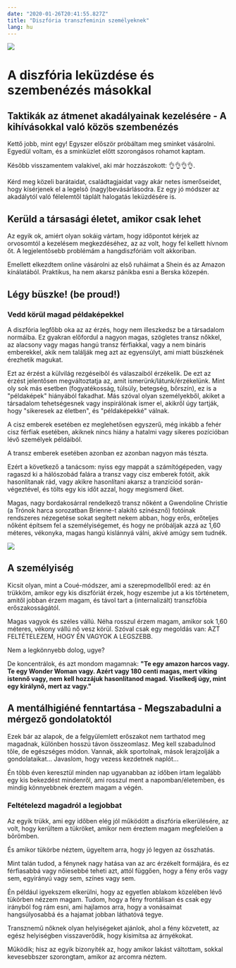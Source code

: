 ```yaml
---
date: "2020-01-26T20:41:55.827Z"
title: "Diszfória transzfeminin személyeknek"
lang: hu
---
```


<div class="header-image"><img src="assets/images/undraw_medical_care.svg" /></div>

# A diszfória leküzdése és szembenézés másokkal

## Taktikák az átmenet akadályainak kezelésére - A kihívásokkal való közös szembenézés

Kettő jobb, mint egy! Egyszer először próbáltam meg sminket vásárolni. Egyedül voltam, és a sminküzlet előtt szorongásos rohamot kaptam.

Késõbb visszamentem valakivel, aki már hozzászokott: 👌👌👌👌.

Kérd meg közeli barátaidat, családtagjaidat vagy akár netes ismerőseidet, hogy kísérjenek el a legelsõ (nagy)bevásárlásodra. Ez egy jó módszer az akadálytól való félelemtől táplált halogatás leküzdésére is.


## Kerüld a társasági életet, amikor csak lehet

Az egyik ok, amiért olyan sokáig vártam, hogy időpontot kérjek az orvosomtól a kezelésem megkezdéséhez, az az volt, hogy fel kellett hívnom őt. A legjelentõsebb problémám a hangdiszfóriám volt akkoriban.

Emellett elkezdtem online vásárolni az első ruháimat a Shein és az Amazon kínálatából. Praktikus, ha nem akarsz pánikba esni a Berska közepén.

## Légy büszke! (be proud!)

### Vedd körül magad példaképekkel

A diszfória legfőbb oka az az érzés, hogy nem illeszkedsz be a társadalom normáiba. Ez gyakran előfordul a nagyon magas, szögletes transz nőkkel, az alacsony vagy magas hangú transz férfiakkal, vagy a nem bináris emberekkel, akik nem találják meg azt az egyensúlyt, ami miatt büszkének érezhetik magukat.

Ezt az érzést a külvilág rezgéseibõl és válaszaiból érzékelik. De ezt az érzést jelentõsen megváltoztatja az, amit ismerünk/látunk/érzékelünk. Mint oly sok más esetben (fogyatékosság, túlsúly, betegség, bőrszín), ez is a "példaképek" hiányából fakadhat. Más szóval olyan személyekből, akiket a társadalom tehetségesnek vagy inspirálónak ismer el, akikről úgy tartják, hogy "sikeresek az életben", és "példaképekké" válnak.

A cisz emberek esetében ez meglehetősen egyszerű, még inkább a fehér cisz férfiak esetében, akiknek nincs hiány a hatalmi vagy sikeres pozícióban lévő személyek példáiból.

A transz emberek esetében azonban ez azonban nagyon más tészta.

Ezért a következő a tanácsom: nyiss egy mappát a számítógépeden, vagy ragaszd ki a hálószobád falára a transz vagy cisz emberek fotóit, akik hasonlítanak rád, vagy akikre hasonlítani akarsz a tranzíciód során-végeztével, és tölts egy kis időt azzal, hogy megismerd őket.

Magas, nagy bordakosárral rendelkező transz nőként a Gwendoline Christie (a Trónok harca sorozatban Brienne-t alakító színésznő) fotóinak rendszeres nézegetése sokat segített nekem abban, hogy erős, erőteljes nőként építsem fel a személyiségemet, és hogy ne próbáljak azzá az 1,60 méteres, vékonyka, magas hangú kislánnyá válni, akivé amúgy sem tudnék.

<div class="header-image"><img src="assets/images/gwendoline.jpg" /></div>

## A személyiség

Kicsit olyan, mint a Coué-módszer, ami a szerepmodellből ered: az én trükköm, amikor egy kis diszfóriát érzek, hogy eszembe jut a kis történetem, amitől jobban érzem magam, és távol tart a (internalizált) transzfóbia erőszakosságától.

Magas vagyok és széles vállú. Néha rosszul érzem magam, amikor sok 1,60 méteres, vékony vállú nő vesz körül. Szóval csak egy megoldás van: AZT FELTÉTELEZEM, HOGY ÉN VAGYOK A LEGSZEBB.

Nem a legkönnyebb dolog, ugye?

De koncentrálok, és azt mondom magamnak: **"Te egy amazon harcos vagy. Te egy Wonder Woman vagy. Azért vagy 180 centi magas, mert viking istennő vagy, nem kell hozzájuk hasonlítanod magad. Viselkedj úgy, mint egy királynő, mert az vagy."**

## A mentálhigiéné fenntartása - Megszabadulni a mérgező gondolatoktól

Ezek bár az alapok, de a felgyülemlett erőszakot nem tarthatod meg magadnak, különben hosszú távon összeomlasz. Meg kell szabadulnod tőle, de egészséges módon. Vannak, akik sportolnak, mások lerajzolják a gondolataikat... Javaslom, hogy vezess kezdetnek naplót...

Én több éven keresztül minden nap ugyanabban az időben írtam legalább egy kis bekezdést mindenről, ami rosszul ment a napomban/életemben, és mindig könnyebbnek éreztem magam a végén.

### Feltételezd magadról a legjobbat

Az egyik trükk, ami egy időben elég jól működött a diszfória elkerülésére, az volt, hogy kerültem a tükröket, amikor nem éreztem magam megfelelõen a bõrömben.

És amikor tükörbe néztem, ügyeltem arra, hogy jó legyen az összhatás.

Mint talán tudod, a fénynek nagy hatása van az arc érzékelt formájára, és ez férfiasabbá vagy nőiesebbé teheti azt, attól függően, hogy a fény erős vagy sem, egyirányú vagy sem, színes vagy sem.

Én például igyekszem elkerülni, hogy az egyetlen ablakom közelében lévő tükörben nézzem magam. Tudom, hogy a fény frontálisan és csak egy irányból fog rám esni, ami hajlamos arra, hogy a vonásaimat hangsúlyosabbá és a hajamat jobban láthatóvá tegye.

Transznemű nőknek olyan helyiségeket ajánlok, ahol a fény közvetett, az egész helyiségben visszaverődik, hogy kisimítsa az árnyékokat.

Működik; hisz az egyik bizonyíték az, hogy amikor lakást váltottam, sokkal kevesebbszer szorongtam, amikor az arcomra néztem.



